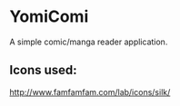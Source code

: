 # YomiComi

A simple comic/manga reader application.

## Icons used:
http://www.famfamfam.com/lab/icons/silk/
